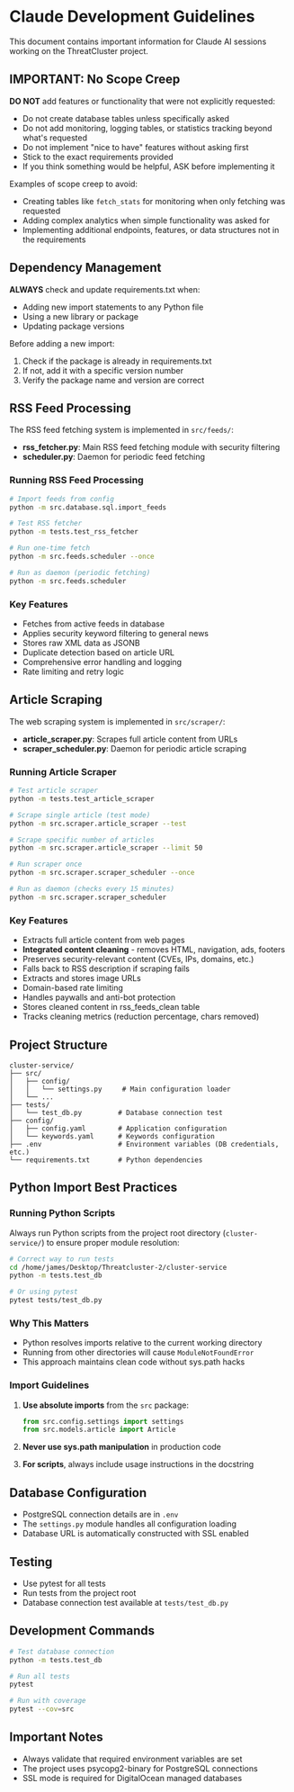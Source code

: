 # Claude Development Guidelines

This document contains important information for Claude AI sessions working on the ThreatCluster project.

## IMPORTANT: No Scope Creep

**DO NOT** add features or functionality that were not explicitly requested:
- Do not create database tables unless specifically asked
- Do not add monitoring, logging tables, or statistics tracking beyond what's requested
- Do not implement "nice to have" features without asking first
- Stick to the exact requirements provided
- If you think something would be helpful, ASK before implementing it

Examples of scope creep to avoid:
- Creating tables like `fetch_stats` for monitoring when only fetching was requested
- Adding complex analytics when simple functionality was asked for
- Implementing additional endpoints, features, or data structures not in the requirements

## Dependency Management

**ALWAYS** check and update requirements.txt when:
- Adding new import statements to any Python file
- Using a new library or package
- Updating package versions

Before adding a new import:
1. Check if the package is already in requirements.txt
2. If not, add it with a specific version number
3. Verify the package name and version are correct

## RSS Feed Processing

The RSS feed fetching system is implemented in `src/feeds/`:

- **rss_fetcher.py**: Main RSS feed fetching module with security filtering
- **scheduler.py**: Daemon for periodic feed fetching

### Running RSS Feed Processing

```bash
# Import feeds from config
python -m src.database.sql.import_feeds

# Test RSS fetcher
python -m tests.test_rss_fetcher

# Run one-time fetch
python -m src.feeds.scheduler --once

# Run as daemon (periodic fetching)
python -m src.feeds.scheduler
```

### Key Features

- Fetches from active feeds in database
- Applies security keyword filtering to general news
- Stores raw XML data as JSONB
- Duplicate detection based on article URL
- Comprehensive error handling and logging
- Rate limiting and retry logic

## Article Scraping

The web scraping system is implemented in `src/scraper/`:

- **article_scraper.py**: Scrapes full article content from URLs
- **scraper_scheduler.py**: Daemon for periodic article scraping

### Running Article Scraper

```bash
# Test article scraper
python -m tests.test_article_scraper

# Scrape single article (test mode)
python -m src.scraper.article_scraper --test

# Scrape specific number of articles
python -m src.scraper.article_scraper --limit 50

# Run scraper once
python -m src.scraper.scraper_scheduler --once

# Run as daemon (checks every 15 minutes)
python -m src.scraper.scraper_scheduler
```

### Key Features

- Extracts full article content from web pages
- **Integrated content cleaning** - removes HTML, navigation, ads, footers
- Preserves security-relevant content (CVEs, IPs, domains, etc.)
- Falls back to RSS description if scraping fails
- Extracts and stores image URLs
- Domain-based rate limiting
- Handles paywalls and anti-bot protection
- Stores cleaned content in rss_feeds_clean table
- Tracks cleaning metrics (reduction percentage, chars removed)

## Project Structure

```
cluster-service/
├── src/
│   ├── config/
│   │   └── settings.py     # Main configuration loader
│   └── ...
├── tests/
│   └── test_db.py         # Database connection test
├── config/
│   ├── config.yaml        # Application configuration
│   └── keywords.yaml      # Keywords configuration
├── .env                   # Environment variables (DB credentials, etc.)
└── requirements.txt       # Python dependencies
```

## Python Import Best Practices

### Running Python Scripts

Always run Python scripts from the project root directory (`cluster-service/`) to ensure proper module resolution:

```bash
# Correct way to run tests
cd /home/james/Desktop/Threatcluster-2/cluster-service
python -m tests.test_db

# Or using pytest
pytest tests/test_db.py
```

### Why This Matters

- Python resolves imports relative to the current working directory
- Running from other directories will cause `ModuleNotFoundError`
- This approach maintains clean code without sys.path hacks

### Import Guidelines

1. **Use absolute imports** from the `src` package:
   ```python
   from src.config.settings import settings
   from src.models.article import Article
   ```

2. **Never use sys.path manipulation** in production code
   
3. **For scripts**, always include usage instructions in the docstring

## Database Configuration

- PostgreSQL connection details are in `.env`
- The `settings.py` module handles all configuration loading
- Database URL is automatically constructed with SSL enabled

## Testing

- Use pytest for all tests
- Run tests from the project root
- Database connection test available at `tests/test_db.py`

## Development Commands

```bash
# Test database connection
python -m tests.test_db

# Run all tests
pytest

# Run with coverage
pytest --cov=src
```

## Important Notes

- Always validate that required environment variables are set
- The project uses psycopg2-binary for PostgreSQL connections
- SSL mode is required for DigitalOcean managed databases